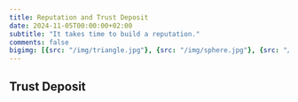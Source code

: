 ```yaml
---
title: Reputation and Trust Deposit
date: 2024-11-05T00:00:00+02:00
subtitle: "It takes time to build a reputation."
comments: false
bigimg: [{src: "/img/triangle.jpg"}, {src: "/img/sphere.jpg"}, {src: "/img/hexagon.jpg"}]
---
```


## Trust Deposit